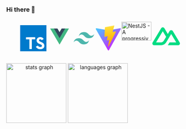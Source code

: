 ### Hi there 👋

###

<div  style='display:flex;justify-content:center'>

<svg width="70" height="45" viewBox="0 0 256 256" version="1.1" xmlns="http://www.w3.org/2000/svg" xmlns:xlink="http://www.w3.org/1999/xlink" preserveAspectRatio="xMidYMid">
	<g>
		<polygon fill="#007ACC" transform="translate(128.000000, 128.000000) scale(1, -1) translate(-128.000000, -128.000000) " points="0 128 0 0 128 0 256 0 256 128 256 256 128 256 0 256"></polygon>
		<path d="M146.658132,223.436863 L146.739401,212.953054 L130.079084,212.953054 L113.418767,212.953054 L113.418767,165.613371 L113.418767,118.273689 L101.63464,118.273689 L89.8505126,118.273689 L89.8505126,165.613371 L89.8505126,212.953054 L73.1901951,212.953054 L56.5298776,212.953054 L56.5298776,223.233689 C56.5298776,228.922577 56.6517824,233.676863 56.8143221,233.798768 C56.9362269,233.961308 77.2130522,234.042577 101.797179,234.001943 L146.536227,233.880038 L146.658132,223.436863 Z" fill="#FFFFFF" transform="translate(101.634640, 176.142993) rotate(-180.000000) translate(-101.634640, -176.142993) "></path>
		<path d="M206.566631,234.272145 C213.068219,232.646748 218.025679,229.761668 222.57679,225.048018 C224.933616,222.528653 228.428219,217.936907 228.712663,216.839764 C228.793933,216.514684 217.659965,209.037859 210.914568,204.852462 C210.670758,204.689922 209.69552,205.74643 208.598377,207.371827 C205.306949,212.166748 201.852981,214.239129 196.570441,214.604843 C188.809171,215.133097 183.811076,211.069605 183.851711,204.283573 C183.851711,202.292462 184.136155,201.114049 184.948854,199.488653 C186.65552,195.953414 189.825044,193.840399 199.7806,189.533097 C218.106949,181.649922 225.949489,176.448653 230.825679,169.053097 C236.270758,160.804208 237.489806,147.638494 233.792028,137.845478 C229.728536,127.199129 219.651076,119.966113 205.469489,117.568653 C201.080917,116.796589 190.678377,116.918494 185.964727,117.771827 C175.684092,119.600399 165.931711,124.679764 159.917743,131.343891 C157.560917,133.944526 152.969171,140.730557 153.253616,141.218176 C153.37552,141.380716 154.432028,142.030875 155.610441,142.721668 C156.748219,143.371827 161.05552,145.850557 165.119012,148.207383 L172.473933,152.474049 L174.01806,150.198494 C176.171711,146.907065 180.885362,142.396589 183.729806,140.893097 C191.897425,136.585795 203.112663,137.195319 208.639012,142.15278 C210.995838,144.30643 211.971076,146.541351 211.971076,149.83278 C211.971076,152.799129 211.605362,154.099446 210.061235,156.334367 C208.070123,159.178811 204.006631,161.576272 192.466314,166.574367 C179.259965,172.263256 173.571076,175.798494 168.369806,181.406113 C165.362822,184.656907 162.518377,189.858176 161.339965,194.206113 C160.364727,197.822621 160.120917,206.884208 160.892981,210.541351 C163.61552,223.300716 173.245996,232.199764 187.143139,234.841034 C191.653616,235.694367 202.137425,235.369287 206.566631,234.272145 Z" fill="#FFFFFF" transform="translate(194.578507, 176.190240) scale(1, -1) translate(-194.578507, -176.190240) "></path>
	</g>
</svg>

<svg width="70" height="50" viewBox="0 0 128 128" width="50" height="50" data-v-f6635ba2=""><path fill="#42b883" d="M78.8,10L64,35.4L49.2,10H0l64,110l64-110C128,10,78.8,10,78.8,10z" data-v-f6635ba2=""></path><path fill="#35495e" d="M78.8,10L64,35.4L49.2,10H25.6L64,76l38.4-66H78.8z" ></path></svg>

<svg width="60" height="60" t="1689056189697" class="icon" viewBox="0 0 1024 1024" version="1.1" xmlns="http://www.w3.org/2000/svg" p-id="3675" width="200" height="200"><path d="M277.333333 418.133333c31.274667-125.184 109.525333-187.733333 234.666667-187.733333 187.733333 0 211.242667 140.8 305.109333 164.266667 62.592 15.658667 117.333333-7.850667 164.266667-70.4-31.232 125.141333-109.482667 187.733333-234.666667 187.733333-187.733333 0-211.2-140.8-305.066666-164.266667-62.634667-15.701333-117.376 7.808-164.352 70.4zM42.581333 699.733333c31.274667-125.141333 109.525333-187.733333 234.666667-187.733333 187.776 0 211.2 140.8 305.152 164.266667 62.549333 15.701333 117.333333-7.808 164.266667-70.4-31.317333 125.184-109.525333 187.733333-234.666667 187.733333-187.776 0-211.242667-140.8-305.152-164.266667-62.549333-15.658667-117.333333 7.850667-164.266667 70.4z" fill="#4DB6AC" p-id="3676"></path></svg>

<svg width="70" height="50" viewBox="0 0 410 404" fill="none" xmlns="http://www.w3.org/2000/svg">
<path d="M399.641 59.5246L215.643 388.545C211.844 395.338 202.084 395.378 198.228 388.618L10.5817 59.5563C6.38087 52.1896 12.6802 43.2665 21.0281 44.7586L205.223 77.6824C206.398 77.8924 207.601 77.8904 208.776 77.6763L389.119 44.8058C397.439 43.2894 403.768 52.1434 399.641 59.5246Z" fill="url(#paint0_linear)"/>
<path d="M292.965 1.5744L156.801 28.2552C154.563 28.6937 152.906 30.5903 152.771 32.8664L144.395 174.33C144.198 177.662 147.258 180.248 150.51 179.498L188.42 170.749C191.967 169.931 195.172 173.055 194.443 176.622L183.18 231.775C182.422 235.487 185.907 238.661 189.532 237.56L212.947 230.446C216.577 229.344 220.065 232.527 219.297 236.242L201.398 322.875C200.278 328.294 207.486 331.249 210.492 326.603L212.5 323.5L323.454 102.072C325.312 98.3645 322.108 94.137 318.036 94.9228L279.014 102.454C275.347 103.161 272.227 99.746 273.262 96.1583L298.731 7.86689C299.767 4.27314 296.636 0.855181 292.965 1.5744Z" fill="url(#paint1_linear)"/>
<defs>
<linearGradient id="paint0_linear" x1="6.00017" y1="32.9999" x2="235" y2="344" gradientUnits="userSpaceOnUse">
<stop stop-color="#41D1FF"/>
<stop offset="1" stop-color="#BD34FE"/>
</linearGradient>
<linearGradient id="paint1_linear" x1="194.651" y1="8.81818" x2="236.076" y2="292.989" gradientUnits="userSpaceOnUse">
<stop stop-color="#FFEA83"/>
<stop offset="0.0833333" stop-color="#FFDD35"/>
<stop offset="1" stop-color="#FFA800"/>
</linearGradient>
</defs>
</svg>

<img width="80" height="50"  src="https://d33wubrfki0l68.cloudfront.net/e937e774cbbe23635999615ad5d7732decad182a/26072/logo-small.ede75a6b.svg" alt="NestJS - A progressive Node.js framework"/>

<svg width="80" height="50" viewBox="0 0 135 90" fill="none" xmlns="http://www.w3.org/2000/svg" class="block w-auto h-6 sm:hidden" data-v-a5fb5cd7=""><title>Nuxt logo</title><path d="M74.2284 87.8731H123.414C124.977 87.8733 126.511 87.4745 127.864 86.7167C129.217 85.959 130.341 84.869 131.121 83.5565C131.902 82.244 132.313 80.7552 132.312 79.2398C132.312 77.7245 131.899 76.2361 131.118 74.9242L98.0856 19.4276C97.3048 18.1154 96.1817 17.0257 94.829 16.2681C93.4764 15.5105 91.942 15.1116 90.38 15.1116C88.8181 15.1116 87.2836 15.5105 85.931 16.2681C84.5784 17.0257 83.4552 18.1154 82.6745 19.4276L74.2284 33.6272L57.7148 5.86031C56.9334 4.54821 55.8097 3.45868 54.4567 2.70119C53.1037 1.9437 51.569 1.54492 50.0068 1.54492C48.4446 1.54492 46.9099 1.9437 45.5569 2.70119C44.2039 3.45868 43.0803 4.54821 42.2989 5.86031L1.1947 74.9242C0.41273 76.2361 0.000680577 77.7245 8.42355e-07 79.2398C-0.000678893 80.7552 0.410035 82.244 1.19083 83.5565C1.97163 84.869 3.09498 85.959 4.44789 86.7167C5.80081 87.4745 7.33558 87.8733 8.89785 87.8731H39.7727C52.0057 87.8731 61.0271 82.661 67.2346 72.4925L82.3054 47.1759L90.3776 33.6272L114.604 74.3244H82.3054L74.2284 87.8731ZM39.2694 74.3105L17.7227 74.3058L50.0212 20.046L66.1369 47.1759L55.3468 65.309C51.2244 71.9067 46.5411 74.3105 39.2694 74.3105Z" fill="#00DC82"></path></svg>

</div>

###

<div align="center"  style='display:flex'>
  <img src="https://github-readme-stats.vercel.app/api?hide_title=false&hide_rank=false&show_icons=true&include_all_commits=true&count_private=true&disable_animations=false&theme=dracula&locale=en&hide_border=false&username=Li-0221" height="160" alt="stats graph"  />
  &nbsp
  <img src="https://github-readme-stats.vercel.app/api/top-langs?locale=en&hide_title=false&layout=compact&card_width=350&langs_count=5&theme=dracula&hide_border=false&username=Li-0221" height="160" alt="languages graph"  />
</div>
